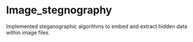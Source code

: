 # Image_stegnography
Implemented steganographic algorithms to embed and extract hidden data within image files.
